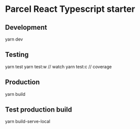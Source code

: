 # Parcel React Typescript starter

## Development
yarn dev

## Testing
yarn test
yarn test:w // watch
yarn test:c // coverage

## Production
yarn build

## Test production build
yarn build-serve-local
